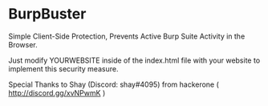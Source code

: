# BurpBuster
Simple Client-Side Protection, Prevents Active Burp Suite Activity in the Browser.

Just modify YOURWEBSITE inside of the index.html file with your website to implement this security measure.

Special Thanks to Shay (Discord: shay#4095) from hackerone ( http://discord.gg/xvNPwmK )
